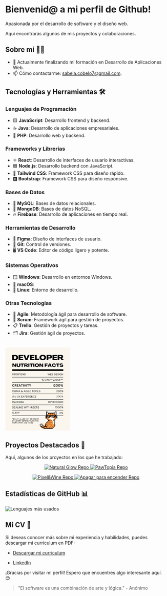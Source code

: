 # Bienvenid@ a mi perfil de Github!
Apasionada por el desarrollo de software y el diseño web. 

Aquí encontrarás algunos de mis proyectos y colaboraciones.

## Sobre mí 🧑‍💻

- 🔭 Actualmente finalizando mi formación en Desarrollo de Aplicaciones Web.
- 📫 Cómo contactarme: [sabela.cobelo7@gmail.com](mailto:sabela.cobelo7@gmail.com).

## Tecnologías y Herramientas 🛠️

### **Lenguajes de Programación**
- 🟨 **JavaScript**: Desarrollo frontend y backend.
- ☕ **Java**: Desarrollo de aplicaciones empresariales.
- 🐘 **PHP**: Desarrollo web y backend.

### **Frameworks y Librerías**
- ⚛️ **React**: Desarrollo de interfaces de usuario interactivas.
- 🟦 **Node.js**: Desarrollo backend con JavaScript.
- 🎨 **Tailwind CSS**: Framework CSS para diseño rápido.
- 🅱️ **Bootstrap**: Framework CSS para diseño responsive.

### **Bases de Datos**
- 🐬 **MySQL**: Bases de datos relacionales.
- 🍃 **MongoDB**: Bases de datos NoSQL.
- 🔥 **Firebase**: Desarrollo de aplicaciones en tiempo real.

### **Herramientas de Desarrollo**
- 🎨 **Figma**: Diseño de interfaces de usuario.
- 🐙 **Git**: Control de versiones.
- 🖥️ **VS Code**: Editor de código ligero y potente.

### **Sistemas Operativos**
- 🪟 **Windows**: Desarrollo en entornos Windows.
- 🍏 **macOS**: 
- 🐧 **Linux**: Entorno de desarrollo.

### **Otras Tecnologías**
- 🚀 **Agile**: Metodología ágil para desarrollo de software.
- 🔄 **Scrum**: Framework ágil para gestión de proyectos.
- 📋 **Trello**: Gestión de proyectos y tareas.
- 🗂️ **Jira**: Gestión ágil de proyectos.

<br>
<img src="dev-nutrition.svg" alt="developer nutrition facts" width="40%" />

## Proyectos Destacados 🚀

Aquí, algunos de los proyectos en los que he trabajado:

<p align="center">
  <a href="https://github.com/SabelaCobelo/Natural_Glow">
    <img src="https://github-readme-stats.vercel.app/api/pin/?username=SabelaCobelo&repo=Natural_Glow&border_color=37ad43&bg_color=0D1117&title_color=fff&text_color=8B949E&icon_color=fff" alt="Natural Glow Repo"/> 
  </a>
  <a href="https://github.com/SabelaCobelo/PawTopia">
    <img src="https://github-readme-stats.vercel.app/api/pin/?username=SabelaCobelo&repo=PawTopia&border_color=ba34eb&bg_color=0D1117&title_color=fff&text_color=8B949E&icon_color=fff" alt="PawTopia Repo"/> 
  </a>
</p>
<p align="center">
  <a href="https://github.com/SabelaCobelo/Podcast">
    <img src="https://github-readme-stats.vercel.app/api/pin/?username=SabelaCobelo&repo=Podcast&border_color=ff756e&bg_color=0D1117&title_color=fff&text_color=8B949E&icon_color=fff" alt="Pixel&Wine Repo"/> 
  </a>
  <a href="https://github.com/SabelaCobelo/ApagarParaEncender">
    <img src="https://github-readme-stats.vercel.app/api/pin/?username=SabelaCobelo&repo=ApagarParaEncender&border_color=6ee2ff&bg_color=0D1117&title_color=fff&text_color=8B949E&icon_color=fff" alt="Apagar para encender Repo"/> 
  </a>
</p>

## Estadísticas de GitHub 📊

![Lenguajes más usados](https://github-readme-stats.vercel.app/api/top-langs/?username=SabelaCobelo&layout=compact&theme=dark&hide_border=true&bg_color=000000&title_color=ffffff&text_color=ffffff&icon_color=ffffff)

## Mi CV 📄

Si deseas conocer más sobre mi experiencia y habilidades, puedes descargar mi currículum en PDF:

- [Descargar mi currículum](CV.pdf)

- [LinkedIn](https://www.linkedin.com/in/sabelacl/)

¡Gracias por visitar mi perfil! Espero que encuentres algo interesante aquí. 😊

> "El software es una combinación de arte y lógica." - Anónimo
